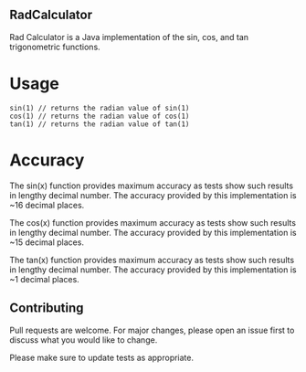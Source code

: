 ## RadCalculator

Rad Calculator is a Java implementation of the sin, cos, and tan trigonometric functions.

# Usage

``` 
sin(1) // returns the radian value of sin(1)
cos(1) // returns the radian value of cos(1)
tan(1) // returns the radian value of tan(1)
```

# Accuracy

The sin(x) function provides maximum accuracy as tests show such results in lengthy decimal number.
The accuracy provided by this implementation is ~16 decimal places.

The cos(x) function provides maximum accuracy as tests show such results in lengthy decimal number.
The accuracy provided by this implementation is ~15 decimal places.

The tan(x) function provides maximum accuracy as tests show such results in lengthy decimal number.
The accuracy provided by this implementation is ~1 decimal places.

## Contributing
Pull requests are welcome. For major changes, please open an issue first to discuss what you would like to change.

Please make sure to update tests as appropriate.
